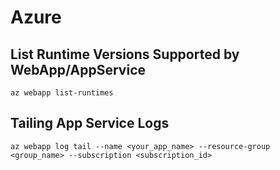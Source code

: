 # Azure

## List Runtime Versions Supported by WebApp/AppService

```Shell
az webapp list-runtimes
```

## Tailing App Service Logs

```Shell
az webapp log tail --name <your_app_name> --resource-group <group_name> --subscription <subscription_id>
```

